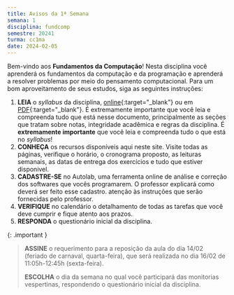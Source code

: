 ```yaml
---
title: Avisos da 1ª Semana
semana: 1
disciplina: fundcomp
semestre: 20241
turma: cc1ma
date: 2024-02-05
---
```


Bem-vindo aos **Fundamentos da Computação**! Nesta disciplina você aprenderá
os fundamentos da computação e da programação e aprenderá a resolver
problemas por meio do pensamento computacional. Para um bom aproveitamento
de seus estudos, siga as seguintes instruções:

1. **LEIA** o *syllabus* da disciplina,
   [online](/disciplinas/fundamentos_computacao/syllabus/){:target="\_blank"} ou
   em
   [PDF](/assets/disciplinas/fundcomp/2024_1/syllabus_2024_1.pdf){:target="\_blank"}.
   É extremamente importante que você leia e compreenda tudo que está nesse
   documento, principalmente as seções que tratam sobre notas, integridade
   acadêmica  e regras da disciplina. É **extremamente importante** que você
   leia e compreenda tudo o que está no _syllabus_!
1. **CONHEÇA** os recursos disponíveis aqui neste site. Visite
   todas as páginas, verifique o horário, o cronograma proposto, as leituras
   semanais, as datas de entrega dos exercícios e tudo que estiver disponivel.
1. **CADASTRE-SE** no Autolab, uma ferramenta online de análise e correção
   dos softwares que vocês programarem. O professor explicará como deverá ser
   feito esse cadastro.
   atenção às instruções que serão fornecidas pelo professor.
1. **VERIFIQUE** no calendário o detalhamento de todas as tarefas que você
   deve cumprir e fique atento aos prazos.
1. **RESPONDA** o questionário inicial da disciplina.

{: .important }
> **ASSINE** o requerimento para a reposição da aula do dia 14/02 (feriado de
> carnaval, quarta-feira), que será realizada no dia 16/02 de 11:05h-12:45h
> (sexta-feira).
>
> **ESCOLHA** o dia da semana no qual você participará das monitorias
> vespertinas, respondendo o questionário inicial da disciplina.
